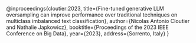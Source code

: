 @inproceedings{cloutier:2023,
  title={Fine-tuned generative LLM oversampling can improve performance over traditional techniques on multiclass imbalanced text classification},
  author={Nicolas Antonio Cloutier and Nathalie Japkowicz},
  booktitle={Proceedings of the 2023 IEEE Conference on Big Data},
  year={2023},
  address={Sorrento, Italy}
}